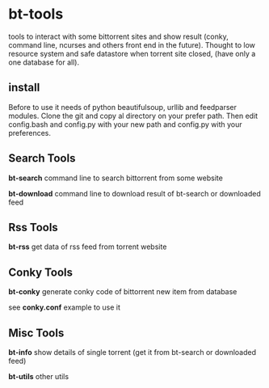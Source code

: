# bt-tools
tools to interact with some bittorrent sites and show result (conky, command line, ncurses and others front end in the future).
Thought to low resource system and safe datastore when torrent site closed, (have only a one database for all).


## install
Before to use it needs of python beautifulsoup, urllib and feedparser modules.
Clone the git and copy al directory on your prefer path. Then edit config.bash and config.py with your new path and config.py with your preferences.

## Search Tools
**bt-search**    command line to search bittorrent from some website

**bt-download**  command line to download result of bt-search or downloaded feed

## Rss Tools
**bt-rss**       get data of rss feed from torrent website


## Conky Tools
**bt-conky**     generate conky code of bittorrent new item from database

see **conky.conf** example to use it


## Misc Tools
**bt-info**      show details of single torrent (get it from bt-search or downloaded feed)

**bt-utils**     other utils
